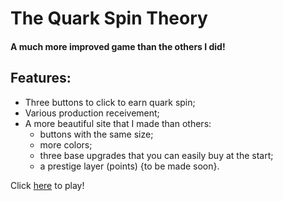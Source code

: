 # The Quark Spin Theory

#### A much more improved game than the others I did!

## Features:
* Three buttons to click to earn quark spin;
* Various production receivement;
* A more beautiful site that I made than others: 
  - buttons with the same size;
  - more colors;
  - three base upgrades that you can easily buy at the start;
  - a prestige layer (points) {to be made soon}.
 
  
 Click [here](https://deleteduser-0.github.io/the-quark-spin-theory/) to play!
